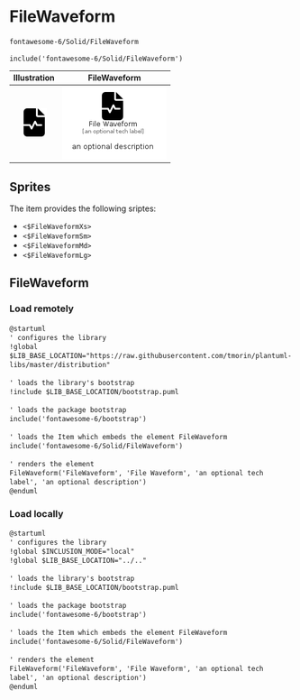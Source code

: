 # FileWaveform


```text
fontawesome-6/Solid/FileWaveform
```

```text
include('fontawesome-6/Solid/FileWaveform')
```



| Illustration | FileWaveform |
| :---: | :---: |
| ![illustration for Illustration](../../fontawesome-6/Solid/FileWaveform.png) | ![illustration for FileWaveform](../../fontawesome-6/Solid/FileWaveform.Local.png) |



## Sprites
The item provides the following sriptes:

- `<$FileWaveformXs>`
- `<$FileWaveformSm>`
- `<$FileWaveformMd>`
- `<$FileWaveformLg>`





## FileWaveform

### Load remotely
```plantuml
@startuml
' configures the library
!global $LIB_BASE_LOCATION="https://raw.githubusercontent.com/tmorin/plantuml-libs/master/distribution"

' loads the library's bootstrap
!include $LIB_BASE_LOCATION/bootstrap.puml

' loads the package bootstrap
include('fontawesome-6/bootstrap')

' loads the Item which embeds the element FileWaveform
include('fontawesome-6/Solid/FileWaveform')

' renders the element
FileWaveform('FileWaveform', 'File Waveform', 'an optional tech label', 'an optional description')
@enduml
```

### Load locally
```plantuml
@startuml
' configures the library
!global $INCLUSION_MODE="local"
!global $LIB_BASE_LOCATION="../.."

' loads the library's bootstrap
!include $LIB_BASE_LOCATION/bootstrap.puml

' loads the package bootstrap
include('fontawesome-6/bootstrap')

' loads the Item which embeds the element FileWaveform
include('fontawesome-6/Solid/FileWaveform')

' renders the element
FileWaveform('FileWaveform', 'File Waveform', 'an optional tech label', 'an optional description')
@enduml
```

